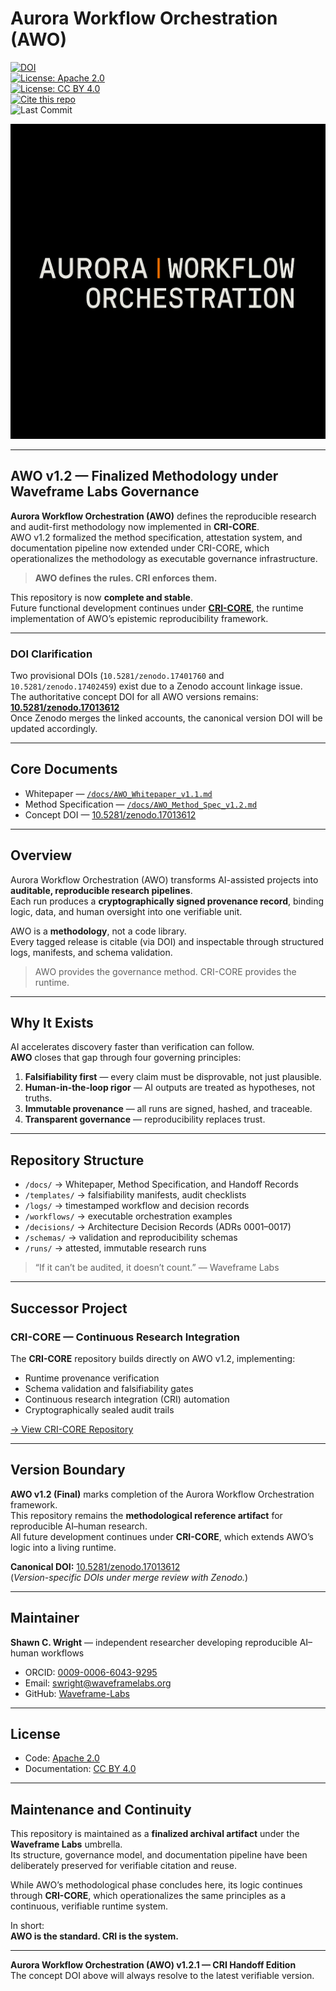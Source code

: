 # Aurora Workflow Orchestration (AWO)

[![DOI](https://zenodo.org/badge/DOI/10.5281/zenodo.17013612.svg)](https://doi.org/10.5281/zenodo.17013612)  
[![License: Apache 2.0](https://img.shields.io/badge/License-Apache_2.0-blue.svg)](LICENSE)  
[![License: CC BY 4.0](https://img.shields.io/badge/License-CC_BY_4.0-lightgrey.svg)](LICENSE-CC-BY-4.0.md)  
[![Cite this repo](https://img.shields.io/badge/Cite-CITATION.cff-important.svg)](CITATION.cff)  
![Last Commit](https://img.shields.io/github/last-commit/Waveframe-Labs/Aurora-Workflow-Orchestration/main)

![AURORA WORKFLOW ORCHESTRATION](figures/awo_banner_cri.PNG)

---

## AWO v1.2 — Finalized Methodology under Waveframe Labs Governance

**Aurora Workflow Orchestration (AWO)** defines the reproducible research and audit-first methodology now implemented in **CRI-CORE**.  
AWO v1.2 formalized the method specification, attestation system, and documentation pipeline now extended under CRI-CORE, which operationalizes the methodology as executable governance infrastructure.

> **AWO defines the rules. CRI enforces them.**

This repository is now **complete and stable**.  
Future functional development continues under [**CRI-CORE**](https://github.com/Waveframe-Labs/CRI-CORE), the runtime implementation of AWO’s epistemic reproducibility framework.

---

### DOI Clarification

Two provisional DOIs (`10.5281/zenodo.17401760` and `10.5281/zenodo.17402459`) exist due to a Zenodo account linkage issue.  
The authoritative concept DOI for all AWO versions remains:  
**[10.5281/zenodo.17013612](https://doi.org/10.5281/zenodo.17013612)**  
Once Zenodo merges the linked accounts, the canonical version DOI will be updated accordingly.

---

## Core Documents

- Whitepaper — [`/docs/AWO_Whitepaper_v1.1.md`](docs/AWO_Whitepaper_v1.1.md)  
- Method Specification — [`/docs/AWO_Method_Spec_v1.2.md`](docs/AWO_Method_Spec_v1.2.md)  
- Concept DOI — [10.5281/zenodo.17013612](https://doi.org/10.5281/zenodo.17013612)

---

## Overview

Aurora Workflow Orchestration (AWO) transforms AI-assisted projects into **auditable, reproducible research pipelines**.  
Each run produces a **cryptographically signed provenance record**, binding logic, data, and human oversight into one verifiable unit.

AWO is a **methodology**, not a code library.  
Every tagged release is citable (via DOI) and inspectable through structured logs, manifests, and schema validation.

> AWO provides the governance method. CRI-CORE provides the runtime.

---

## Why It Exists

AI accelerates discovery faster than verification can follow.  
**AWO** closes that gap through four governing principles:

1. **Falsifiability first** — every claim must be disprovable, not just plausible.  
2. **Human-in-the-loop rigor** — AI outputs are treated as hypotheses, not truths.  
3. **Immutable provenance** — all runs are signed, hashed, and traceable.  
4. **Transparent governance** — reproducibility replaces trust.

---

## Repository Structure

- `/docs/` → Whitepaper, Method Specification, and Handoff Records  
- `/templates/` → falsifiability manifests, audit checklists  
- `/logs/` → timestamped workflow and decision records  
- `/workflows/` → executable orchestration examples  
- `/decisions/` → Architecture Decision Records (ADRs 0001–0017)  
- `/schemas/` → validation and reproducibility schemas  
- `/runs/` → attested, immutable research runs  

> “If it can’t be audited, it doesn’t count.” — Waveframe Labs

---

## Successor Project

### CRI-CORE — Continuous Research Integration

The **CRI-CORE** repository builds directly on AWO v1.2, implementing:

- Runtime provenance verification  
- Schema validation and falsifiability gates  
- Continuous research integration (CRI) automation  
- Cryptographically sealed audit trails  

[→ View CRI-CORE Repository](https://github.com/Waveframe-Labs/CRI-CORE)

---

## Version Boundary

**AWO v1.2 (Final)** marks completion of the Aurora Workflow Orchestration framework.  
This repository remains the **methodological reference artifact** for reproducible AI–human research.  
All future development continues under **CRI-CORE**, which extends AWO’s logic into a living runtime.

**Canonical DOI:** [10.5281/zenodo.17013612](https://doi.org/10.5281/zenodo.17013612)  
(*Version-specific DOIs under merge review with Zenodo.*)

---

## Maintainer

**Shawn C. Wright** — independent researcher developing reproducible AI–human workflows  
- ORCID: [0009-0006-6043-9295](https://orcid.org/0009-0006-6043-9295)  
- Email: swright@waveframelabs.org  
- GitHub: [Waveframe-Labs](https://github.com/Waveframe-Labs)

---

## License

- Code: [Apache 2.0](LICENSE)  
- Documentation: [CC BY 4.0](LICENSE-CC-BY-4.0.md)

---

## Maintenance and Continuity

This repository is maintained as a **finalized archival artifact** under the **Waveframe Labs** umbrella.  
Its structure, governance model, and documentation pipeline have been deliberately preserved for verifiable citation and reuse.

While AWO’s methodological phase concludes here, its logic continues through **CRI-CORE**, which operationalizes the same principles as a continuous, verifiable runtime system.

In short:  
**AWO is the standard. CRI is the system.**

---

**Aurora Workflow Orchestration (AWO) v1.2.1 — CRI Handoff Edition**  
The concept DOI above will always resolve to the latest verifiable version.
